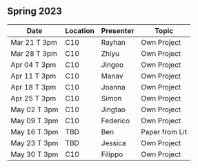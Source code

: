 ## Spring 2023

| Date             | Location    | Presenter    | Topic          |
|------------------|-------------|--------------|----------------|
| Mar 21 T 3pm     |     C10     |  Rayhan      | Own Project    |
| Mar 28 T 3pm     |     C10     |  Zhiyu       | Own Project    |
| Apr 04 T 3pm     |     C10     |  Jingoo      | Own Project    |
| Apr 11 T 3pm     |     C10     |  Manav       | Own Project    |
| Apr 18 T 3pm     |     C10     |  Joanna      | Own Project    |
| Apr 25 T 3pm     |     C10     |  Simon       | Own Project    |
| May 02 T 3pm     |     C10     |  Jingtao     | Own Project    |
| May 09 T 3pm     |     C10     |  Federico    | Own Project    |
| May 16 T 3pm     |     TBD     |  Ben         | Paper from Lit | 
| May 23 T 3pm     |     TBD     |  Jessica     | Own Project    |
| May 30 T 3pm     |     C10     |  Filippo     | Own Project    |
